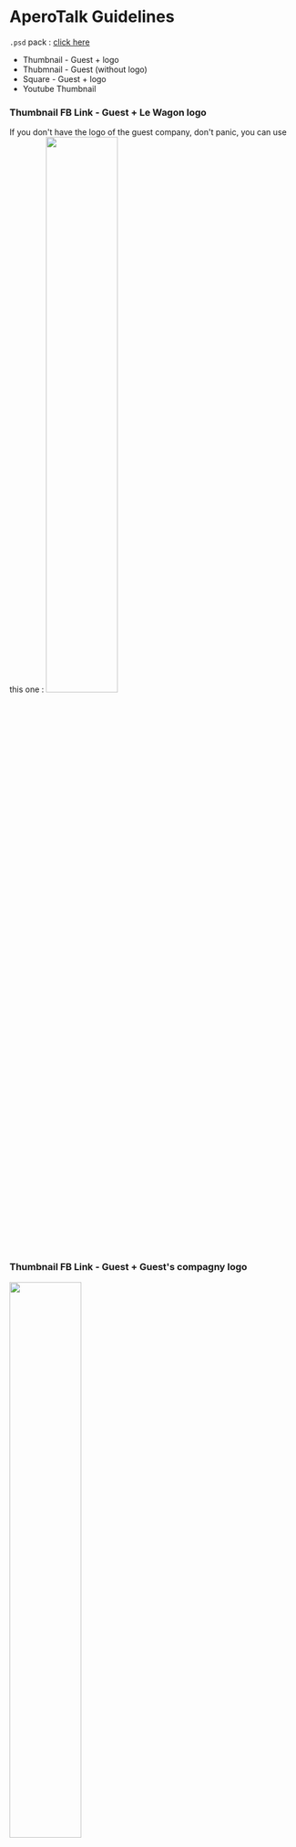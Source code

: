 # AperoTalk Guidelines

`.psd` pack : [click here](https://github.com/lewagon/design/raw/workshop/guidelines/aperotalk/psd_pack.zip)

- Thumbnail - Guest + logo
- Thubmnail - Guest (without logo)
- Square - Guest + logo
- Youtube Thumbnail

### Thumbnail FB Link - Guest + Le Wagon logo

If you don't have the logo of the guest company, don't panic, you can use this one :
<img src='https://github.com/lewagon/design/raw/master/guidelines/aperotalk/example/template_guest_without_logo.jpg' width="50%">

### Thumbnail FB Link - Guest + Guest's compagny logo

<img src='https://github.com/lewagon/design/raw/master/guidelines/aperotalk/example/template_guest_with_logo.jpg' width="50%">

### Square FB & Twitter image - Guest + Guest's compagny logo

<img src='https://github.com/lewagon/design/raw/master/guidelines/aperotalk/example/square_template_guest_with_logo.jpg' width='50%'>

### Youtube Thumbnail

<img src='https://github.com/lewagon/design/raw/master/guidelines/aperotalk/example/youtube/thumbnail-guest.jpg' width='200px'>

### How to make Facebook more beautiful?

When you copy and past your link, FB generates something like this :

<img src='https://github.com/lewagon/design/raw/master/guidelines/aperotalk/example/facebook_link.jpg' width='50%'>

Click the `Upload Image` button and select the `something.jpg` you've just created.

<img src='https://github.com/lewagon/design/raw/master/guidelines/aperotalk/example/aperotalk_doctolib.jpg' width='50%'>

Peekaboo!

<img src='https://github.com/lewagon/design/raw/master/guidelines/aperotalk/example/facebook_link_enhance.jpg' width='50%'>

